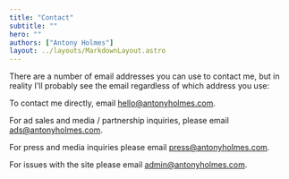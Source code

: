 ```yaml
---
title: "Contact"
subtitle: ""
hero: ""
authors: ["Antony Holmes"]
layout: ../layouts/MarkdownLayout.astro
---
```


There are a number of email addresses you can use to contact me, but in reality I'll probably see the email regardless of which address you use:

To contact me directly, email [hello@antonyholmes.com](mailto:hello@antonyholmes.com).

For ad sales and media / partnership inquiries, please email [ads@antonyholmes.com](mailto:ads@antonyholmes.com).

For press and media inquiries please email [press@antonyholmes.com](mailto:press@antonyholmes.com).

For issues with the site please email [admin@antonyholmes.com](mailto:admin@antonyholmes.com).
